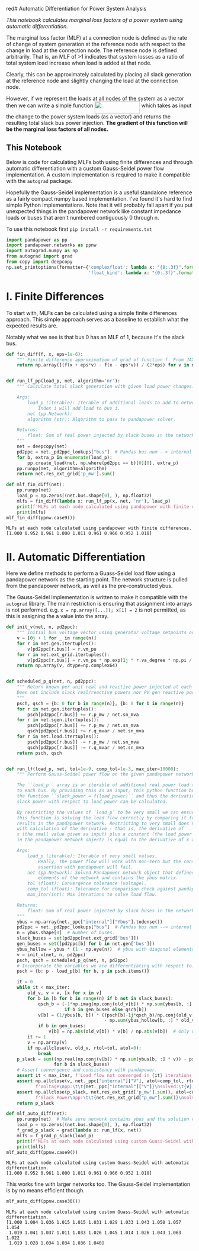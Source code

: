 red# Automatic Differentiation for Power System Analysis

*This notebook calculates marginal loss factors of a power system using automatic differentiation.*

The marginal loss factor (MLF) at a connection node is defined as the rate of change of system generation at the reference node with respect to the change in load at the connection node. The reference node is defined arbitrarily.
That is, an MLF of >1 indicates that system losses as a ratio of total system load increase when load is added at that node.

Clearly, this can be approximately calculated by placing all slack generation at the reference node and slightly changing the load at the connection node.

However, if we represent the loads at all nodes of the system as a vector then we can write a simple function <img src="/tex/9de40dbfb05d1a1baf13e1db0f941400.svg?invert_in_darkmode&sanitize=true" align=middle width=122.65659779999997pt height=31.799054100000024pt/> which takes as input the change to the power system loads (as a vector) and returns the resulting total slack bus power injection. **The gradient of this function will be the marginal loss factors of all nodes.**


## This Notebook

Below is code for calculating MLFs both using finite differences and through automatic differentiation with a custom Gauss-Seidel power flow implementation. A custom implementation is required to make it compatible with the `autograd` package.

Hopefully the Gauss-Seidel implementation is a useful standalone reference as a fairly compact numpy based implementation. I've found it's hard to find simple Python implementations. Note that it will probably fall apart if you put unexpected things in the pandapower network like constant impedance loads or buses that aren't numbered contiguously 0 through n.

To use this notebook first ``pip install -r requirements.txt``


```python
import pandapower as pp
import pandapower.networks as ppnw
import autograd.numpy as np
from autograd import grad
from copy import deepcopy
np.set_printoptions(formatter={'complexfloat': lambda x: "{0:.3f}".format(x),
                               'float_kind': lambda x: "{0:.3f}".format(x)})
```

# I. Finite Differences

To start with, MLFs can be calculated using a simple finite differences approach.
This simple approach serves as a baseline to establish what the expected results are.

Notably what we see is that bus 0 has an MLF of 1, because it's the slack bus.


```python
def fin_diff(f, x, eps=1e-6):
    """ Finite difference approximation of grad of function f. From JAX docs. """
    return np.array([(f(x + eps*v) - f(x - eps*v)) / (2*eps) for v in np.eye(len(x))])


def run_lf_pp(load_p, net, algorithm='nr'):
    """ Calculate total slack generation with given load power changes.

    Args:
        load_p (iterable): Iterable of additional loads to add to network.
            Index i will add load to bus i.
        net (pp.Network):
        algorithm (str): Algorithm to pass to pandapower solver.

    Returns:
        float: Sum of real power injected by slack buses in the network.
    """
    net = deepcopy(net)
    pd2ppc = net._pd2ppc_lookups["bus"]  # Pandas bus num --> internal bus num.
    for b, extra_p in enumerate(load_p):
        pp.create_load(net, np.where(pd2ppc == b)[0][0], extra_p)
    pp.runpp(net, algorithm=algorithm)
    return net.res_ext_grid['p_mw'].sum()
```


```python
def mlf_fin_diff(net):
    pp.runpp(net)
    load_p = np.zeros((net.bus.shape[0], ), np.float32)
    mlfs = fin_diff(lambda x: run_lf_pp(x, net, 'nr'), load_p)
    print(f'MLFs at each node calculated using pandapower with finite differences.')
    print(mlfs)
mlf_fin_diff(ppnw.case9())
```

    MLFs at each node calculated using pandapower with finite differences.
    [1.000 0.952 0.961 1.000 1.011 0.961 0.966 0.952 1.010]
    

# II. Automatic Differentiation
Here we define methods to perform a Guass-Seidel load flow using a pandapower network as the starting point.
The network structure is pulled from the pandapower network, as well as the pre-constructed ybus.

The Gauss-Seidel implementation is written to make it compatible with the ``autograd`` library.
The main restriction is ensuring that assignment into arrays is not performed.
e.g. ``x = np.array([...]); x[1] = 2`` is not permitted, as this is assigning the a value into the array.


```python
def init_v(net, n, pd2ppc):
    """ Initial bus voltage vector using generator voltage setpoints or 1j+0pu. """
    v = [0j + 1 for _ in range(n)]
    for r in net.gen.itertuples():
        v[pd2ppc[r.bus]] = r.vm_pu
    for r in net.ext_grid.itertuples():
        v[pd2ppc[r.bus]] = r.vm_pu * np.exp(1j * r.va_degree * np.pi / 180)
    return np.array(v, dtype=np.complex64)


def scheduled_p_q(net, n, pd2ppc):
    """ Return known per unit real and reactive power injected at each bus.
    Does not include slack real/reactive powers nor PV gen reactive power.
    """
    psch, qsch = {b: 0 for b in range(n)}, {b: 0 for b in range(n)}
    for r in net.gen.itertuples():
        psch[pd2ppc[r.bus]] += r.p_mw / net.sn_mva
    for r in net.sgen.itertuples():
        psch[pd2ppc[r.bus]] += r.p_mw / net.sn_mva
        qsch[pd2ppc[r.bus]] += r.q_mvar / net.sn_mva
    for r in net.load.itertuples():
        psch[pd2ppc[r.bus]] -= r.p_mw / net.sn_mva
        qsch[pd2ppc[r.bus]] -= r.q_mvar / net.sn_mva
    return psch, qsch


def run_lf(load_p, net, tol=1e-9, comp_tol=1e-3, max_iter=10000):
    """ Perform Gauss-Seidel power flow on the given pandapower network.

    The ``load_p`` array is an iterable of additional real power load to add
    to each bus. By providing this as an input, this python function becomes
    the function ``slack_power = f(load_power)`` and thus the derivative of
    slack power with respect to load power can be calculated.

    By restricting the values of `load_p` to be very small we can ensure that
    this function is solving the load flow correctly by comparing it to the
    results in the pandapower network. Restricting to very small does not interfere
    with calculation of the derivative - that is, the derivative of
    x (the small value given as input) plus a constant (the load power specified
    in the pandapower network object) is equal to the derivative of x alone.

    Args:
        load_p (iterable): Iterable of very small values.
            Really, the power flow will work with non-zero but the consistency
            assertion with pandapower will fail.
        net (pp.Network): Solved Pandapower network object that defines the
            elements of the network and contains the ybus matrix.
        tol (float): Convergence tolerance (voltage).
        comp_tol (float): Tolerance for comparison check against pandapower.
        max_iter(int): Max iterations to solve load flow.

    Returns:
        float: Sum of real power injected by slack buses in the network.
    """
    ybus = np.array(net._ppc["internal"]["Ybus"].todense())
    pd2ppc = net._pd2ppc_lookups["bus"]  # Pandas bus num --> internal bus num.
    n = ybus.shape[0]  # Number of buses.
    slack_buses = set(pd2ppc[net.ext_grid['bus']])
    gen_buses = set([pd2ppc[b] for b in net.gen['bus']])
    ybus_hollow = ybus * (1 - np.eye(n))  # ybus with diagonal elements zeroed.
    v = init_v(net, n, pd2ppc)
    psch, qsch = scheduled_p_q(net, n, pd2ppc)
    # Incorporate the variables we are differentiating with respect to:
    psch = {b: p - load_p[b] for b, p in psch.items()}

    it = 0
    while it < max_iter:
        old_v, v = v, [x for x in v]
        for b in [b for b in range(n) if b not in slack_buses]:
            qsch_b = (-1*np.imag(np.conj(old_v[b]) * np.sum(ybus[b, :] * old_v))
                      if b in gen_buses else qsch[b])
            v[b] = (1/ybus[b, b]) * ((psch[b]-1j*qsch_b)/np.conj(old_v[b])
                                     - np.sum(ybus_hollow[b, :] * old_v))
            if b in gen_buses:
                v[b] = np.abs(old_v[b]) * v[b] / np.abs(v[b])  # Only use angle.
        it += 1
        v = np.array(v)
        if np.allclose(v, old_v, rtol=tol, atol=0):
            break
    p_slack = sum((np.real(np.conj(v[b]) * np.sum(ybus[b, :] * v)) - psch[b])
                  for b in slack_buses)
    # Assert convergence and consistency with pandapower.
    assert it < max_iter, f'Load flow not converged in {it} iterations.'
    assert np.allclose(v, net._ppc["internal"]["V"], atol=comp_tol, rtol=0),\
           f'Voltage\npp:\t\t{net._ppc["internal"]["V"]}\nsolved:\t{v}'
    assert np.allclose(p_slack, net.res_ext_grid['p_mw'].sum(), atol=comp_tol, rtol=0),\
           f'Slack Power\npp:\t\t{net.res_ext_grid["p_mw"].sum()}\nsolved:\t{p_slack}'
    return p_slack
```


```python
def mlf_auto_diff(net):
    pp.runpp(net)  # Make sure network contains ybus and the solution values.
    load_p = np.zeros((net.bus.shape[0], ), np.float32)
    f_grad_p_slack = grad(lambda x: run_lf(x, net))
    mlfs = f_grad_p_slack(load_p)
    print(f'MLFs at each node calculated using custom Guass-Seidel with automatic differentiation.')
    print(mlfs)
mlf_auto_diff(ppnw.case9())
```

    MLFs at each node calculated using custom Guass-Seidel with automatic differentiation.
    [1.000 0.952 0.961 1.000 1.011 0.961 0.966 0.952 1.010]
    

This works fine with larger networks too. The Gauss-Seidel implementation is by no means efficient though.


```python
mlf_auto_diff(ppnw.case30())
```

    MLFs at each node calculated using custom Guass-Seidel with automatic differentiation.
    [1.000 1.004 1.036 1.015 1.015 1.031 1.029 1.033 1.043 1.050 1.057 1.054
     1.019 1.041 1.037 1.011 1.033 1.026 1.045 1.014 1.026 1.043 1.063 1.022
     1.019 1.028 1.034 1.034 1.036 1.040]
    
